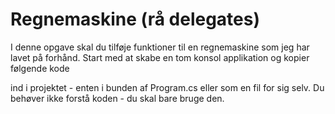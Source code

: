 ﻿# Regnemaskine (rå delegates)

I denne opgave skal du tilføje funktioner til en regnemaskine som
jeg har lavet på forhånd. Start med at skabe en tom konsol applikation
og kopier følgende kode 


ind i projektet - enten i bunden af Program.cs eller
som en fil for sig selv. Du behøver ikke forstå koden - du skal bare bruge den.

